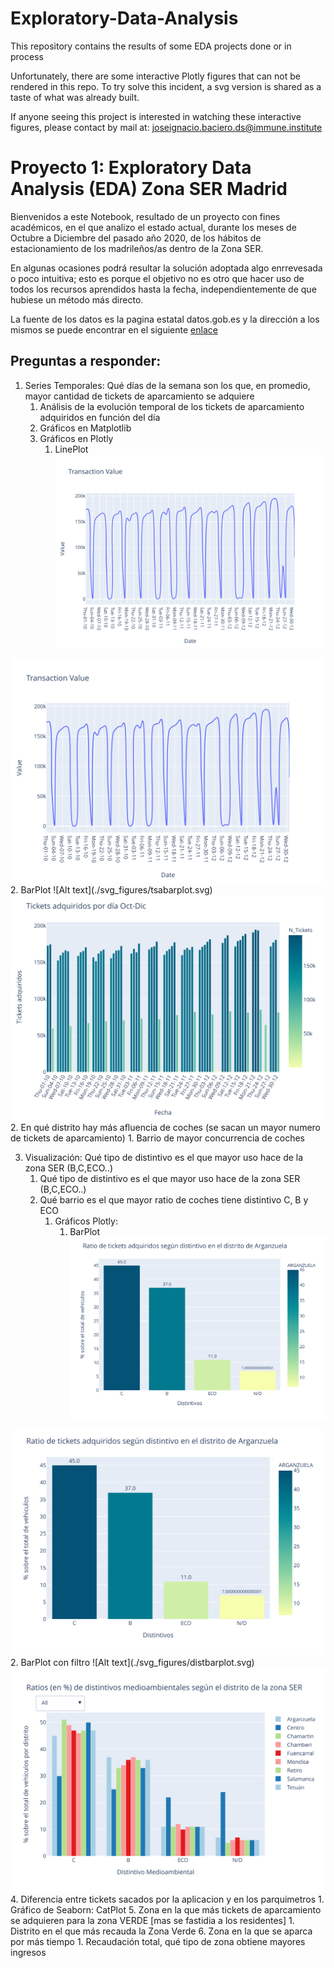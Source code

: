 # Exploratory-Data-Analysis
This repository contains the results of some EDA projects done or in process

Unfortunately, there are some interactive Plotly figures that can not be rendered in this repo. 
To try solve this incident, a svg version is shared as a taste of what was already built.

If anyone seeing this project is interested in watching these interactive figures, please contact by mail at:
joseignacio.baciero.ds@immune.institute

# Proyecto 1: Exploratory Data Analysis (EDA) Zona SER Madrid

Bienvenidos a este Notebook, resultado de un proyecto con fines académicos, en el que analizo el estado actual, durante los meses de Octubre a Diciembre del pasado año 2020, de los hábitos de estacionamiento de los madrileños/as dentro de la Zona SER.

En algunas ocasiones podrá resultar la solución adoptada algo enrrevesada o poco intuitiva; esto es porque el objetivo no es otro que hacer uso de todos los recursos aprendidos hasta la fecha, independientemente de que hubiese un método más directo.

La fuente de los datos es la pagina estatal datos.gob.es y la dirección a los mismos se puede encontrar en el siguiente [enlace](https://datos.gob.es/es/catalogo/l01280796-servicio-de-estacionamiento-regulado-ser-tiques-de-aparcamiento)

## Preguntas a responder:

1. Series Temporales: Qué días de la semana son los que, en promedio, mayor cantidad de tickets de aparcamiento se adquiere
    1. Análisis de la evolución temporal de los tickets de aparcamiento adquiridos en función del día
    2. Gráficos en Matplotlib
    3. Gráficos en Plotly
        1. LinePlot
        ![Alt text](./svg_figures/tsaplot.svg)
<img src="./svg_figures/tsaplot.svg">
        2. BarPlot
        ![Alt text](./svg_figures/tsabarplot.svg)
<img src="./svg_figures/tsabarplot.svg">
2. En qué distrito hay más afluencia de coches (se sacan un mayor numero de tickets de aparcamiento)
   1. Barrio de mayor concurrencia de coches
    
3. Visualización: Qué tipo de distintivo es el que mayor uso hace de la zona SER (B,C,ECO..)
   1. Qué tipo de distintivo es el que mayor uso hace de la zona SER (B,C,ECO..)
   2. Qué barrio es el que mayor ratio de coches tiene distintivo C, B y ECO
       1. Gráficos Plotly:
           1. BarPlot 
         ![Alt text](./svg_figures/Arganzbarplot.svg)
<img src="./svg_figures/Arganzbarplot.svg">
           2. BarPlot con filtro
         ![Alt text](./svg_figures/distbarplot.svg)
<img src="./svg_figures/distbarplot.svg">
4. Diferencia entre tickets sacados por la aplicacion y en los parquimetros
    1. Gráfico de Seaborn: CatPlot
5. Zona en la que más tickets de aparcamiento se adquieren para la zona VERDE [mas se fastidia a los residentes]
    1. Distrito en el que más recauda la Zona Verde
6. Zona en la que se aparca por más tiempo
    1. Recaudación total, qué tipo de zona obtiene mayores ingresos
    
    
    
